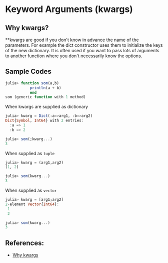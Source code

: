 # Keyword Arguments (kwargs)

## Why kwargs?
**kwargs are good if you don't know in advance the name of the parameters. For example the dict constructor uses them to initialize the keys of the new dictionary. It is often used if you want to pass lots of arguments to another function where you don't necessarily know the options.

## Sample Codes
```julia
julia> function som(a,b)
           println(a + b)
           end
som (generic function with 1 method)
```
When kwargs are supplied as dictionary
```julia
julia> kwarg = Dict(:a=>arg1, :b=>arg2)
Dict{Symbol, Int64} with 2 entries:
  :a => 1
  :b => 2

julia> som(;kwarg...)
3
```
When supplied as `tuple`
```julia
julia> kwarg = (arg1,arg2)
(1, 2)

julia> som(kwarg...)
3
```
When supplied as `vector`
```julia
julia> kwarg = [arg1;arg2]
2-element Vector{Int64}:
 1
 2

julia> som(kwarg...)
3
```
## References:
- [Why kwargs](https://stackoverflow.com/questions/1415812/why-use-kwargs-in-python-what-are-some-real-world-advantages-over-using-named)